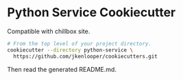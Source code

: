 # Python Service Cookiecutter

Compatible with chillbox site.

```bash
# From the top level of your project directory.
cookiecutter --directory python-service \
  https://github.com/jkenlooper/cookiecutters.git
```

Then read the generated README.md.
